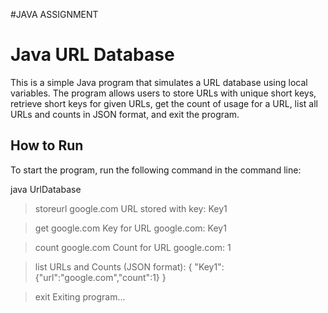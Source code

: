 #JAVA ASSIGNMENT
# Java URL Database

This is a simple Java program that simulates a URL database using local variables. The program allows users to store URLs with unique short keys, retrieve short keys for given URLs, get the count of usage for a URL, list all URLs and counts in JSON format, and exit the program.

## How to Run

To start the program, run the following command in the command line:

java UrlDatabase

> storeurl google.com
URL stored with key: Key1

> get google.com
Key for URL google.com: Key1

> count google.com
Count for URL google.com: 1

> list
URLs and Counts (JSON format):
{ "Key1": {"url":"google.com","count":1} }

> exit
Exiting program...

